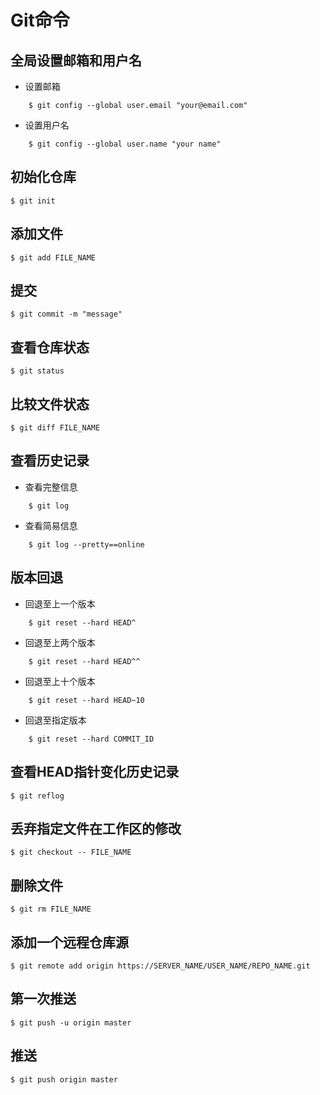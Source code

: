 # Git命令

## 全局设置邮箱和用户名
- 设置邮箱
```
    $ git config --global user.email "your@email.com"
```
- 设置用户名
```
    $ git config --global user.name "your name"
```

## 初始化仓库
```
$ git init
```

## 添加文件
```
$ git add FILE_NAME
```

## 提交
```
$ git commit -m "message"
```

## 查看仓库状态
```
$ git status
```

## 比较文件状态
```
$ git diff FILE_NAME
```

## 查看历史记录
- 查看完整信息
```
    $ git log
```
- 查看简易信息
```
    $ git log --pretty==online
```

## 版本回退
- 回退至上一个版本
```
    $ git reset --hard HEAD^
```
- 回退至上两个版本
```
    $ git reset --hard HEAD^^
```
- 回退至上十个版本
```
    $ git reset --hard HEAD~10
```
- 回退至指定版本
```
    $ git reset --hard COMMIT_ID
```

## 查看HEAD指针变化历史记录
```
$ git reflog
```

## 丢弃指定文件在工作区的修改
```
$ git checkout -- FILE_NAME
```

## 删除文件
```
$ git rm FILE_NAME
```

## 添加一个远程仓库源
```
$ git remote add origin https://SERVER_NAME/USER_NAME/REPO_NAME.git
```

## 第一次推送
```
$ git push -u origin master
```

## 推送
```
$ git push origin master
```
